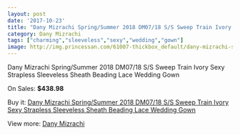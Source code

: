 ```yaml
---
layout: post
date: '2017-10-23'
title: "Dany Mizrachi Spring/Summer 2018 DM07/18 S/S Sweep Train Ivory Sexy Strapless Sleeveless Sheath Beading Lace Wedding Gown"
category: Dany Mizrachi
tags: ["charming","sleeveless","sexy","wedding","gown"]
image: http://img.princessan.com/61007-thickbox_default/dany-mizrachi-spring-summer-2018-dm07-18-s-s-sweep-train-ivory-sexy-strapless-sleeveless-sheath-beading-lace-wedding-gown.jpg
---
```

Dany Mizrachi Spring/Summer 2018 DM07/18 S/S Sweep Train Ivory Sexy Strapless Sleeveless Sheath Beading Lace Wedding Gown

On Sales: **$438.98**
<a href="https://www.princessan.com/en/dany-mizrachi/27144-dany-mizrachi-spring-summer-2018-dm07-18-s-s-sweep-train-ivory-sexy-strapless-sleeveless-sheath-beading-lace-wedding-gown.html"><amp-img layout="responsive" width="600" height="600" src="//img.princessan.com/61007-thickbox_default/dany-mizrachi-spring-summer-2018-dm07-18-s-s-sweep-train-ivory-sexy-strapless-sleeveless-sheath-beading-lace-wedding-gown.jpg" alt="Dany Mizrachi Spring/Summer 2018 DM07/18 S/S Sweep Train Ivory Sexy Strapless Sleeveless Sheath Beading Lace Wedding Gown 0" /></a>
<a href="https://www.princessan.com/en/dany-mizrachi/27144-dany-mizrachi-spring-summer-2018-dm07-18-s-s-sweep-train-ivory-sexy-strapless-sleeveless-sheath-beading-lace-wedding-gown.html"><amp-img layout="responsive" width="600" height="600" src="//img.princessan.com/61011-thickbox_default/dany-mizrachi-spring-summer-2018-dm07-18-s-s-sweep-train-ivory-sexy-strapless-sleeveless-sheath-beading-lace-wedding-gown.jpg" alt="Dany Mizrachi Spring/Summer 2018 DM07/18 S/S Sweep Train Ivory Sexy Strapless Sleeveless Sheath Beading Lace Wedding Gown 1" /></a>
<a href="https://www.princessan.com/en/dany-mizrachi/27144-dany-mizrachi-spring-summer-2018-dm07-18-s-s-sweep-train-ivory-sexy-strapless-sleeveless-sheath-beading-lace-wedding-gown.html"><amp-img layout="responsive" width="600" height="600" src="//img.princessan.com/61010-thickbox_default/dany-mizrachi-spring-summer-2018-dm07-18-s-s-sweep-train-ivory-sexy-strapless-sleeveless-sheath-beading-lace-wedding-gown.jpg" alt="Dany Mizrachi Spring/Summer 2018 DM07/18 S/S Sweep Train Ivory Sexy Strapless Sleeveless Sheath Beading Lace Wedding Gown 2" /></a>
<a href="https://www.princessan.com/en/dany-mizrachi/27144-dany-mizrachi-spring-summer-2018-dm07-18-s-s-sweep-train-ivory-sexy-strapless-sleeveless-sheath-beading-lace-wedding-gown.html"><amp-img layout="responsive" width="600" height="600" src="//img.princessan.com/61009-thickbox_default/dany-mizrachi-spring-summer-2018-dm07-18-s-s-sweep-train-ivory-sexy-strapless-sleeveless-sheath-beading-lace-wedding-gown.jpg" alt="Dany Mizrachi Spring/Summer 2018 DM07/18 S/S Sweep Train Ivory Sexy Strapless Sleeveless Sheath Beading Lace Wedding Gown 3" /></a>
<a href="https://www.princessan.com/en/dany-mizrachi/27144-dany-mizrachi-spring-summer-2018-dm07-18-s-s-sweep-train-ivory-sexy-strapless-sleeveless-sheath-beading-lace-wedding-gown.html"><amp-img layout="responsive" width="600" height="600" src="//img.princessan.com/61008-thickbox_default/dany-mizrachi-spring-summer-2018-dm07-18-s-s-sweep-train-ivory-sexy-strapless-sleeveless-sheath-beading-lace-wedding-gown.jpg" alt="Dany Mizrachi Spring/Summer 2018 DM07/18 S/S Sweep Train Ivory Sexy Strapless Sleeveless Sheath Beading Lace Wedding Gown 4" /></a>

Buy it: [Dany Mizrachi Spring/Summer 2018 DM07/18 S/S Sweep Train Ivory Sexy Strapless Sleeveless Sheath Beading Lace Wedding Gown](https://www.princessan.com/en/dany-mizrachi/27144-dany-mizrachi-spring-summer-2018-dm07-18-s-s-sweep-train-ivory-sexy-strapless-sleeveless-sheath-beading-lace-wedding-gown.html "Dany Mizrachi Spring/Summer 2018 DM07/18 S/S Sweep Train Ivory Sexy Strapless Sleeveless Sheath Beading Lace Wedding Gown")

View more: [Dany Mizrachi](https://www.princessan.com/en/253-dany-mizrachi "Dany Mizrachi")